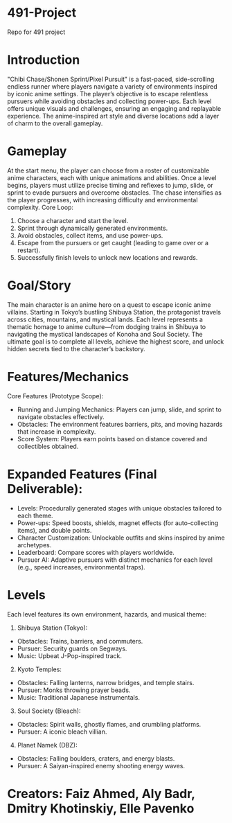 # 491-Project
Repo for 491 project

# Introduction
"Chibi Chase/Shonen Sprint/Pixel Pursuit" is a fast-paced, side-scrolling endless runner where players navigate a variety of environments inspired by iconic anime settings. The player’s objective is to escape relentless pursuers while avoiding obstacles and collecting power-ups. Each level offers unique visuals and challenges, ensuring an engaging and replayable experience. The anime-inspired art style and diverse locations add a layer of charm to the overall gameplay.

# Gameplay
At the start menu, the player can choose from a roster of customizable anime characters, each with unique animations and abilities. Once a level begins, players must utilize precise timing and reflexes to jump, slide, or sprint to evade pursuers and overcome obstacles. The chase intensifies as the player progresses, with increasing difficulty and environmental complexity.
Core Loop:
1.	Choose a character and start the level.
2.	Sprint through dynamically generated environments.
3.	Avoid obstacles, collect items, and use power-ups.
4.	Escape from the pursuers or get caught (leading to game over or a restart).
5.	Successfully finish levels to unlock new locations and rewards.

# Goal/Story
The main character is an anime hero on a quest to escape iconic anime villains. Starting in Tokyo’s bustling Shibuya Station, the protagonist travels across cities, mountains, and mystical lands. Each level represents a thematic homage to anime culture—from dodging trains in Shibuya to navigating the mystical landscapes of Konoha and Soul Society. The ultimate goal is to complete all levels, achieve the highest score, and unlock hidden secrets tied to the character’s backstory.

# Features/Mechanics
Core Features (Prototype Scope):
-	Running and Jumping Mechanics: Players can jump, slide, and sprint to navigate obstacles effectively.
-	Obstacles: The environment features barriers, pits, and moving hazards that increase in complexity.
-	Score System: Players earn points based on distance covered and collectibles obtained.
# Expanded Features (Final Deliverable):
-	Levels: Procedurally generated stages with unique obstacles tailored to each theme.
-	Power-ups: Speed boosts, shields, magnet effects (for auto-collecting items), and double points.
-	Character Customization: Unlockable outfits and skins inspired by anime archetypes.
-	Leaderboard: Compare scores with players worldwide.
-	Pursuer AI: Adaptive pursuers with distinct mechanics for each level (e.g., speed increases, environmental traps).

# Levels
Each level features its own environment, hazards, and musical theme:
1.	Shibuya Station (Tokyo):
-  	Obstacles: Trains, barriers, and commuters.
-	Pursuer: Security guards on Segways.
-	Music: Upbeat J-Pop-inspired track.
2.	Kyoto Temples:
-	Obstacles: Falling lanterns, narrow bridges, and temple stairs.
-	Pursuer: Monks throwing prayer beads.
-	Music: Traditional Japanese instrumentals.
3.	Soul Society (Bleach):
-	Obstacles: Spirit walls, ghostly flames, and crumbling platforms.
-	Pursuer: A iconic bleach villian.
4.	Planet Namek (DBZ):
-	Obstacles: Falling boulders, craters, and energy blasts.
-	Pursuer: A Saiyan-inspired enemy shooting energy waves.


# Creators: Faiz Ahmed, Aly Badr, Dmitry Khotinskiy, Elle Pavenko
